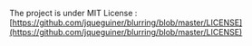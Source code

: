The project is under MIT License :
[https://github.com/jqueguiner/blurring/blob/master/LICENSE](https://github.com/jqueguiner/blurring/blob/master/LICENSE)

